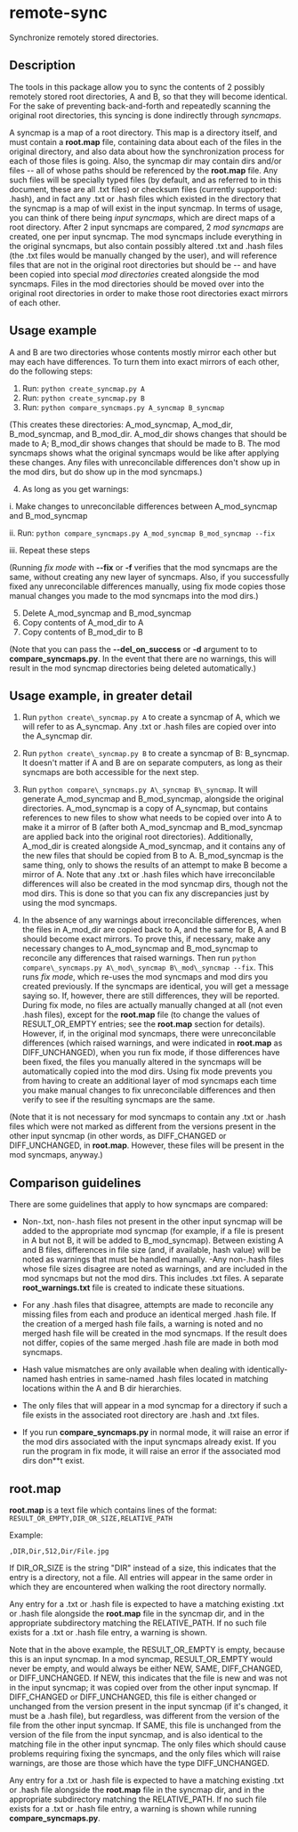 # remote-sync
Synchronize remotely stored directories.

## Description

The tools in this package allow you to sync the contents of 2 possibly remotely stored root directories, A and B, so that they will become identical. For the sake of preventing back-and-forth and repeatedly scanning the original root directories, this syncing is done indirectly through *syncmaps*.

A syncmap is a map of a root directory. This map is a directory itself, and must contain a **root.map** file, containing data about each of the files in the original directory, and also data about how the synchronization process for each of those files is going. Also, the syncmap dir may contain dirs and/or files -- all of whose paths should be referenced by the **root.map** file. Any such files will be specially typed files (by default, and as referred to in this document, these are all .txt files) or checksum files (currently supported: .hash), and in fact any .txt or .hash files which existed in the directory that the syncmap is a map of will exist in the input syncmap. In terms of usage, you can think of there being *input syncmaps*, which are direct maps of a root directory. After 2 input syncmaps are compared, 2 *mod syncmaps* are created, one per input syncmap. The mod syncmaps include everything in the original syncmaps, but also contain possibly altered .txt and .hash files (the .txt files would be manually changed by the user), and will reference files that are not in the original root directories but should be -- and have been copied into special *mod directories* created alongside the mod syncmaps. Files in the mod directories should be moved over into the original root directories in order to make those root directories exact mirrors of each other.

## Usage example

A and B are two directories whose contents mostly mirror each other but may each have differences. To turn them into exact mirrors of each other, do the following steps:

1. Run: `python create_syncmap.py A`
2. Run: `python create_syncmap.py B`
3. Run: `python compare_syncmaps.py A_syncmap B_syncmap`

 (This creates these directories: A\_mod\_syncmap, A\_mod\_dir, B\_mod\_syncmap, and B\_mod\_dir. A\_mod\_dir shows changes that should be made to A; B\_mod\_dir shows changes that should be made to B. The mod syncmaps shows what the original syncmaps would be like after applying these changes. Any files with unreconcilable differences don't show up in the mod dirs, but do show up in the mod syncmaps.)

4. As long as you get warnings:

 i. Make changes to unreconcilable differences between A\_mod\_syncmap and B\_mod\_syncmap

 ii. Run: `python compare_syncmaps.py A_mod_syncmap B_mod_syncmap --fix`

 iii. Repeat these steps

 (Running *fix mode* with **--fix** or **-f** verifies that the mod syncmaps are the same, without creating any new layer of syncmaps. Also, if you successfully fixed any unreconcilable differences manually, using fix mode copies those manual changes you made to the mod syncmaps into the mod dirs.)

5. Delete A\_mod\_syncmap and B\_mod\_syncmap
6. Copy contents of A\_mod\_dir to A
7. Copy contents of B\_mod\_dir to B

(Note that you can pass the **--del\_on\_success** or **-d** argument to to **compare\_syncmaps.py**. In the event that there are no warnings, this will result in the mod syncmap directories being deleted automatically.)

## Usage example, in greater detail

1. Run `python create\_syncmap.py A` to create a syncmap of A, which we will refer to as A\_syncmap. Any .txt or .hash files are copied over into the A\_syncmap dir.

2. Run `python create\_syncmap.py B` to create a syncmap of B: B\_syncmap. It doesn't matter if A and B are on separate computers, as long as their syncmaps are both accessible for the next step.

3. Run `python compare\_syncmaps.py A\_syncmap B\_syncmap`. It will generate A\_mod\_syncmap and B\_mod\_syncmap, alongside the original directories. A\_mod\_syncmap is a copy of A\_syncmap, but contains references to new files to show what needs to be copied over into A to make it a mirror of B (after both A\_mod\_syncmap and B\_mod\_syncmap are applied back into the original root directories). Additionally, A\_mod\_dir is created alongside A\_mod\_syncmap, and it contains any of the new files that should be copied from B to A. B\_mod\_syncmap is the same thing, only to shows the results of an attempt to make B become a mirror of A. Note that any .txt or .hash files which have irreconcilable differences will also be created in the mod syncmap dirs, though not the mod dirs. This is done so that you can fix any discrepancies just by using the mod syncmaps.

4. In the absence of any warnings about irreconcilable differences, when the files in A\_mod\_dir are copied back to A, and the same for B, A and B should become exact mirrors. To prove this, if necessary, make any necessary changes to A\_mod\_syncmap and B\_mod\_syncmap to reconcile any differences that raised warnings. Then run `python compare\_syncmaps.py A\_mod\_syncmap B\_mod\_syncmap --fix`. This runs *fix mode*, which re-uses the mod syncmaps and mod dirs you created previously. If the syncmaps are identical, you will get a message saying so. If, however, there are still differences, they will be reported. During fix mode, no files are actually manually changed at all (not even .hash files), except for the **root.map** file (to change the values of RESULT_OR_EMPTY entries; see the **root.map** section for details). However, if, in the original mod syncmaps, there were unreconcilable differences (which raised warnings, and were indicated in **root.map** as DIFF\_UNCHANGED), when you run fix mode, if those differences have been fixed, the files you manually altered in the syncmaps will be automatically copied into the mod dirs. Using fix mode prevents you from having to create an additional layer of mod syncmaps each time you make manual changes to fix unreconcilable differences and then verify to see if the resulting syncmaps are the same.

(Note that it is not necessary for mod syncmaps to contain any .txt or .hash files which were not marked as different from the versions present in the other input syncmap (in other words, as DIFF\_CHANGED or DIFF\_UNCHANGED, in **root.map**. However, these files will be present in the mod syncmaps, anyway.)

## Comparison guidelines

There are some guidelines that apply to how syncmaps are compared:

* Non-.txt, non-.hash files not present in the other input syncmap will be added to the appropriate mod syncmap (for example, if a file is present in A but not B, it will be added to B\_mod\_syncmap). Between existing A and B files, differences in file size (and, if available, hash value) will be noted as warnings that must be handled manually.
-Any non-.hash files whose file sizes disagree are noted as warnings, and are included in the mod syncmaps but not the mod dirs. This includes .txt files. A separate **root_warnings.txt** file is created to indicate these situations.

* For any .hash files that disagree, attempts are made to reconcile any missing files from each and produce an identical merged .hash file. If the creation of a merged hash file fails, a warning is noted and no merged hash file will be created in the mod syncmaps. If the result does not differ, copies of the same merged .hash file are made in both mod syncmaps.

* Hash value mismatches are only available when dealing with identically-named hash entries in same-named .hash files located in matching locations within the A and B dir hierarchies.

* The only files that will appear in a mod syncmap for a directory if such a file exists in the associated root directory are .hash and .txt files.

* If you run **compare\_syncmaps.py** in normal mode, it will raise an error if the mod dirs associated with the input syncmaps already exist. If you run the program in fix mode, it will raise an error if the associated mod dirs don**t exist.

## root.map

**root.map** is a text file which contains lines of the format:
`RESULT_OR_EMPTY,DIR_OR_SIZE,RELATIVE_PATH`

Example:

`,DIR,Dir,512,Dir/File.jpg`

If DIR\_OR\_SIZE is the string "DIR" instead of a size, this indicates that the entry is a directory, not a file. All entries will appear in the same order in which they are encountered when walking the root directory normally.

Any entry for a .txt or .hash file is expected to have a matching existing .txt or .hash file alongside the **root.map** file in the syncmap dir, and in the appropriate subdirectory matching the RELATIVE\_PATH. If no such file exists for a .txt or .hash file entry, a warning is shown.

Note that in the above example, the RESULT\_OR\_EMPTY is empty, because this is an input syncmap. In a mod syncmap, RESULT\_OR\_EMPTY would never be empty, and would always be either NEW, SAME, DIFF\_CHANGED, or DIFF\_UNCHANGED. If NEW, this indicates that the file is new and was not in the input syncmap; it was copied over from the other input syncmap. If DIFF\_CHANGED or DIFF\_UNCHANGED, this file is either changed or unchanged from the version present in the input syncmap (if it's changed, it must be a .hash file), but regardless, was different from the version of the file from the other input syncmap. If SAME, this file is unchanged from the version of the file from the input syncmap, and is also identical to the matching file in the other input syncmap. The only files which should cause problems requiring fixing the syncmaps, and the only files which will raise warnings, are those are those which have the type DIFF\_UNCHANGED.

Any entry for a .txt or .hash file is expected to have a matching existing .txt or .hash file alongside the **root.map** file in the syncmap dir, and in the appropriate subdirectory matching the RELATIVE\_PATH. If no such file exists for a .txt or .hash file entry, a warning is shown while running **compare\_syncmaps.py**.